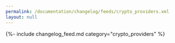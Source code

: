 ```yaml
---
permalink: /documentation/changelog/feeds/crypto_providers.xml
layout: null
---
```

{%- include changelog_feed.md category="crypto_providers" %}